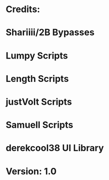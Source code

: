 # Credits:

# Shariiii/2B Bypasses
# Lumpy Scripts
# Length Scripts
# justVolt Scripts
# Samuell Scripts
# derekcool38 UI Library

# Version: 1.0
